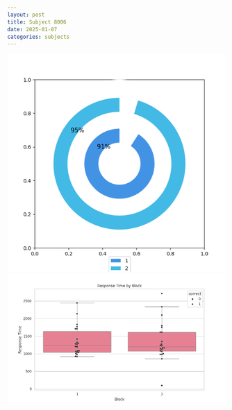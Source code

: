 ```yaml
---
layout: post
title: Subject 8006
date: 2025-01-07
categories: subjects
---
```


![](data/8006/run-13/8006__acc_test.png)
![](data/8006/run-13/8006_rt.png)
